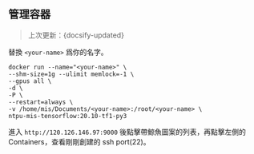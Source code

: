 ## 管理容器
> 上次更新：{docsify-updated} 


替換 `<your-name>` 爲你的名字。
```
docker run --name="<your-name>" \
--shm-size=1g --ulimit memlock=-1 \
--gpus all \
-d \
-P \
--restart=always \
-v /home/mis/Documents/<your-name>:/root/<your-name> \
ntpu-mis-tensorflow:20.10-tf1-py3
```

進入 `http://120.126.146.97:9000` 後點擊帶鯨魚圖案的列表，再點擊左側的 Containers，查看剛剛創建的 ssh port(22)。